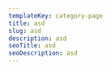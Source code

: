 ```yaml
---
templateKey: category-page
title: asd
slug: asd
description: asd
seoTitle: asd
seoDescription: asd
---
```

